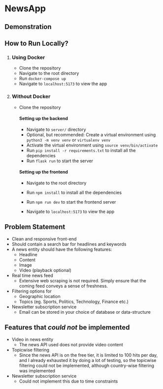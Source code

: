 # NewsApp 

## Demonstration


## How to Run Locally? 
1. ### Using Docker
    - Clone the repository
    - Navigate to the root directory
    - Run `docker-compose up`
    - Navigate to `localhost:5173` to view the app

2. ### Without Docker
   - Clone the repository
       #### Setting up the backend 
       - Navigate to `server/` directory
       - Optional, but recommended: Create a virtual environment using `python3 -m venv venv` or `virtualenv venv`
       - Activate the virtual environment using `source venv/bin/activate`
       - Run `pip install -r requirements.txt` to install all the dependencies
       - Run `flask run` to start the server
       
       #### Setting up the frontend
       - Navigate to the root directory
       - Run `npm install` to install all the dependencies
       - Run `npm run dev` to start the frontend server

       - Navigate to `localhost:5173` to view the app

## Problem Statement 

- Clean and responsive front-end
- Should contain a search bar for headlines and keywords
- A news entity should have the following features:
    - Headline
    - Content
    - Image
    - Video (playback optional)
- Real time news feed
    - Extensive web scraping is not required. Simply ensure that the coming feed conveys a sense of freshness.
- Filtering options for
    - Geographic location
    - Topics (eg. Sports, Politics, Technology, Finance etc.)
- Newsletter subscription service
    - Email can be stored in your choice of database or data-structure

## Features that *could not* be implemented 
- Video in news entity
  - The news API used does not provide video content
- Topicwise filtering 
  - Since the news API is on the free tier, it is limited to 100 hits per day, and I already exhausted it by doing a lot of testing, so the topicwise filtering could not be implemented, although country-wise filtering was implemented
- Newsletter subscription service 
  - Could not implement this due to time constraints

